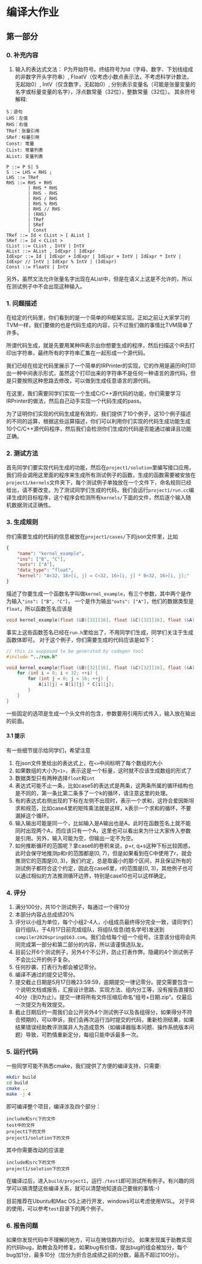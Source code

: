 # 编译大作业
## 第一部分

### 0. 补充内容
1. 输入的表达式文法：
P为开始符号。终结符号为Id（字母、数字、下划线组成的非数字开头字符串）, FloatV（仅考虑小数点表示法，不考虑科学计数法，无起始0）, IntV（仅含数字，无起始0）, 分别表示变量名（可能是张量变量的名字或标量变量的名字），浮点数常量（32位），整数常量（32位）。
其余符号解释:
```
S：语句
LHS：左值
RHS：右值
TRef：张量引用
SRef：标量引用
Const: 常量
CList: 常量列表
AList: 变量列表
```
```bnf
P ::= P S| S
S ::= LHS = RHS ;
LHS ::= TRef
RHS ::= RHS + RHS
        | RHS * RHS
        | RHS - RHS
        | RHS / RHS
        | RHS % RHS
        | RHS // RHS
        | (RHS)
        | TRef
        | SRef
        | Const
TRef ::= Id < CList > [ AList ]
SRef ::= Id < CList >
CList ::= CList , IntV | IntV
AList ::= AList , IdExpr | IdExpr
IdExpr ::= Id | IdExpr + IdExpr | IdExpr + IntV | IdExpr * IntV | IdExpr // IntV | IdExpr % IntV | (IdExpr)
Const ::= FloatV | IntV
```
另外，虽然文法允许张量名字出现在AList中，但是在语义上这是不允许的，所以在测试例子中不会出现这种输入。

### 1. 问题描述
在给定的代码里，你们看到的是一个简单的IR框架实现。正如之前让大家学习的TVM一样，我们要做的也是代码生成的内容，只不过我们做的事情比TVM简单了许多。

所谓代码生成，就是先要用某种IR表示出你想要生成的程序，然后扫描这个IR去打印出字符串，最终所有的字符串汇集在一起形成一个源代码。

我们已经在给定代码里展示了一个简单的IRPrinter的实现，它的作用是遍历IR打印出一种中间表示形式，虽然这个打印出来的字符串不是任何一种语言的源代码，但是只要按照这种思路去修改，可以做到生成任意语言的源代码。

在这里，我们需要同学们实现一个生成C/C++源代码的功能，你们需要学习IRPrinter的做法，然后自己动手实现一个代码生成的pass。

为了证明你们实现的代码生成是有效的，我们提供了10个例子，这10个例子描述的不同的运算，根据这些运算描述，你们可以利用你们实现的代码生成功能生成10个C/C++源代码程序，然后我们会检测你们生成的代码是否能通过编译且功能正确。

### 2. 测试方法
首先同学们要实现代码生成的功能，然后在`project1/solution`里编写接口应用，我们将会调用这里面的程序来生成所有测试例子的函数，生成的函数需要被安放在`project1/kernels`文件夹下，每个测试例子单独放在一个文件下，命名规则已经给出，请不要改变。为了测试同学们生成的代码，我们会运行`project1/run.cc`编译生成的目标程序，这个程序会检测所有`kernels/`下面的文件，然后逐个输入随机数据测试正确性。

### 3. 生成规则
你们需要生成的代码的信息被放在`project1/cases/`下的json文件里，比如
```json
{
    "name": "kernel_example",
    "ins": ["B", "C"],
    "outs": ["A"],
    "data_type": "float",
    "kernel": "A<32, 16>[i, j] = C<32, 16>[i, j] * B<32, 16>[i, j];"
}
```
描述了你要生成一个函数名字叫做`kernel_example`，有三个参数，其中两个是作为输入`"ins": ["B", "C"]`， 一个是作为输出`"outs": ["A"]`，他们的数据类型是`float`，所以函数签名应该是
```c
void kernel_example(float (&B)[32][16], float (&C)[32][16], float (&A)[32][16]);
```
事实上这些函数签名已经在`run.h`里给出了，不用同学们生成，同学们关注于生成函数体即可。
对于这个例子，你们需要生成的代码应该是如下：
```c
// this is supposed to be generated by codegen tool
#include "../run.h"

void kernel_example(float (&B)[32][16], float (&C)[32][16], float (&A)[32][16]) {
    for (int i = 0; i < 32; ++i) {
        for (int j = 0; j < 16; ++j) {
            A[i][j] = B[i][j] * C[i][j];
        }
    }
}
```
一些固定的选项是生成一个头文件的包含，参数要用引用形式传入，输入放在输出的前面。

#### 3.1 提示
有一些细节提示给同学们，希望注意
1. 在json文件里给出的表达式上，在`<>`中间标明了每个数组的大小
2. 如果数组的大小为`<1>`，表示这是一个标量，这时就不应该生成数组的形式了
3. 数据类型只有两种选择`float`和`int`
4. 表达式可能不止一条，比如case5的表达式是两条，这两条所属的循环结构也是不同的，第一条比第二条多了一个k的循环，请注意这里的处理。
5. 有的表达式右侧出现的下标在左侧不出现时，表示一个求和，这符合爱因斯坦求和规范，比如case4里的矩阵乘法就是这样，k表示一个求和的循环，不要漏掉这个循环。
6. 输入输出可能是同一个，比如输入是A输出也是A，此时在函数签名上就不能同时出现两个A，而应该只有一个A，这里也可以看出来为什让大家传入参数是引用。另外，输入可能为空，但输出一定不为空。
7. 如何推断循环的范围呢？拿case6的卷积来说，p+r, q+s这种下标比较困惑，此时会保守地推测p和r的范围都是[0, 7)，但是如果看到在C中使用了r，就会推测它的范围是[0, 3)，我们约定，总是取最小的那个区间，并且保证所有的测试例子都符合这个约定，因此在case6里，r的范围是[0, 3)，其他例子也可以通过相似的方法推测循环边界，特别是case10也可以这样确定。

### 4. 评分
1. 满分100分，共10个测试例子，每通过一个得10分
2. 本部分内容占总成绩20%
3. 评分以小组为单位，每个小组2-4人，小组成员最终得分完全一致，请同学们自行组队，于4月17日前完成组队，将组队信息(姓名学号)发送到`compiler2020spring@163.com`。我们会给每个组一个组号。注意该分组将会共同完成第一部分和第二部分的内容，所以请谨慎选队友。
4. 目前公开6个测试例子，另外4个不公开，防止打表作弊。隐藏的4个测试例子不会比公开的例子复杂。
5. 任何抄袭、打表行为都会被记零分。
6. 编译不通过的提交记零分。
7. 提交截止日期是5月17日晚23:59:59，逾期提交一律记零分。提交需要包含一个说明文档或报告，汇报设计思路、实现方法、组内分工等，没有报告直接扣40分（到0为止）。提交一律将所有文件压缩后命名“组号+日期.zip”。仅最后一次提交为有效提交。
8. 截止日期后约一周我们会公开另外4个测试例子以及各组得分，如果得分不符合预期的，可以申诉，我们会再次运行当时提交的代码，重新检测结果，如果结果错误经助教评测属非人为造成意外（如编译器版本问题、操作系统版本问题）导致，可酌情重新定分，每组只能申诉最多一次。

### 5. 运行代码
一些同学可能不熟悉cmake，我们提供了方便的编译支持，只需要:
```sh
mkdir build
cd build
cmake ..
make -j 4
```
即可编译整个项目，编译涉及四个部分：
```
include和src下的文件
test中的文件
project1下的文件
project1/solution下的文件
```
其中你需要改动的应该是
```
include和src下的文件
project1/solution下的文件
```
在编译过后，进入`build/project1`，运行`./test1`即可测试所有例子。有兴趣的同学可以搞清楚这些编译关系，就可以清楚地知道自己要做的事情:-)

目前推荐在Ubuntu和Mac OS上进行开发，windows可以考虑使用WSL。
对于IR的使用，可以参考`test`目录下的两个例子。

### 6. 报告问题
如果你发现代码中不理解的地方，可以在微信群内讨论。
如果发现属于助教实现的代码bug，助教会及时修复。如果bug有价值，提出bug的组会被加分，每个bug加1分，最多10分（加分为折合总成绩之前的分数，最高不超过100分）。
